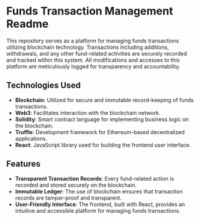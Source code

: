# Funds Transaction Management Readme

This repository serves as a platform for managing funds transactions utilizing blockchain technology. Transactions including additions, withdrawals, and any other fund-related activities are securely recorded and tracked within this system. All modifications and accesses to this platform are meticulously logged for transparency and accountability.

## Technologies Used

- **Blockchain**: Utilized for secure and immutable record-keeping of funds transactions.
- **Web3**: Facilitates interaction with the blockchain network.
- **Solidity**: Smart contract language for implementing business logic on the blockchain.
- **Truffle**: Development framework for Ethereum-based decentralized applications.
- **React**: JavaScript library used for building the frontend user interface.

## Features

- **Transparent Transaction Records**: Every fund-related action is recorded and stored securely on the blockchain.
- **Immutable Ledger**: The use of blockchain ensures that transaction records are tamper-proof and transparent.
- **User-Friendly Interface**: The frontend, built with React, provides an intuitive and accessible platform for managing funds transactions.
